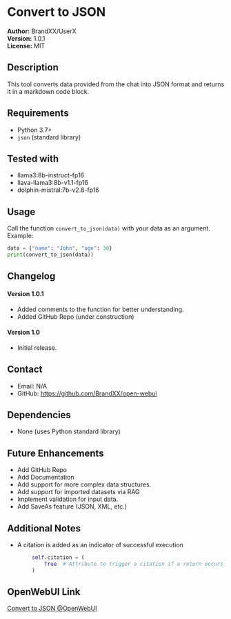 # Convert to JSON

**Author:** BrandXX/UserX  
**Version:** 1.0.1  
**License:** MIT  

## Description
This tool converts data provided from the chat into JSON format and returns it in a markdown code block.

## Requirements
- Python 3.7+
- `json` (standard library)

## Tested with
- llama3:8b-instruct-fp16
- llava-llama3:8b-v1.1-fp16
- dolphin-mistral:7b-v2.8-fp16

## Usage
Call the function `convert_to_json(data)` with your data as an argument.  
Example:
```python
data = {"name": "John", "age": 30}
print(convert_to_json(data))
```

## Changelog
#### Version 1.0.1
- Added comments to the function for better understanding.
- Added GitHub Repo (under construction)
#### Version 1.0
- Initial release.

## Contact
- Email: N/A
- GitHub: https://github.com/BrandXX/open-webui

## Dependencies
- None (uses Python standard library)

## Future Enhancements
- Add GitHub Repo
- Add Documentation
- Add support for more complex data structures.
- Add support for imported datasets via RAG
- Implement validation for input data.
- Add SaveAs feature (JSON, XML, etc.)

## Additional Notes
- A citation is added as an indicator of successful execution
```python
        self.citation = (
            True  # Attribute to trigger a citation if a return occurs within the tool
        )
```
## OpenWebUI Link
<a href="https://openwebui.com/t/userx/convert_to_json/" target="_blank">Convert to JSON @OpenWebUI</a>
